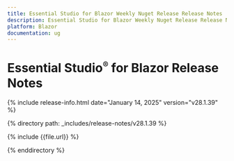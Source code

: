 ```yaml
---
title: Essential Studio for Blazor Weekly Nuget Release Release Notes  
description: Essential Studio for Blazor Weekly Nuget Release Release Notes  
platform: Blazor
documentation: ug
---
```


# Essential Studio<sup style="font-size:70%">&reg;</sup> for Blazor  Release Notes  

{% include release-info.html date="January 14, 2025"   version="v28.1.39" %} 

{% directory path: _includes/release-notes/v28.1.39 %}

{% include {{file.url}} %}

{% enddirectory %}